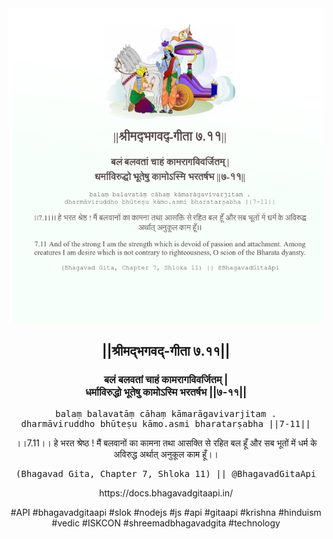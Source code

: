 <img src="../../asset/BG_7_11.png"/>
<center><h2>||श्रीमद्‍भगवद्‍-गीता ७.११||</h2>
<h3>बलं बलवतां चाहं कामरागविवर्जितम् |<br/>धर्माविरुद्धो भूतेषु कामोऽस्मि भरतर्षभ ||७-११||</h3>
<pre>balaṃ balavatāṃ cāhaṃ kāmarāgavivarjitam .<br/>dharmāviruddho bhūteṣu kāmo.asmi bharatarṣabha ||7-11||</pre>
<p>।।7.11।। हे भरत श्रेष्ठ ! मैं बलवानों का कामना तथा आसक्ति से रहित बल हूँ और सब भूतों में धर्म के अविरुद्ध अर्थात् अनुकूल काम हूँ।।</p>
<pre>(Bhagavad Gita, Chapter 7, Shloka 11) || @BhagavadGitaApi</pre><p>https://docs.bhagavadgitaapi.in/</p><p>#API #bhagavadgitaapi #slok #nodejs #js #api #gitaapi #krishna #hinduism #vedic #ISKCON #shreemadbhagavadgita #technology</p></center>